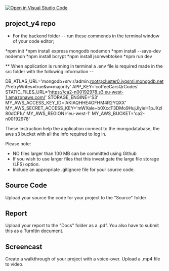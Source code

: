 [![Open in Visual Studio Code](https://classroom.github.com/assets/open-in-vscode-c66648af7eb3fe8bc4f294546bfd86ef473780cde1dea487d3c4ff354943c9ae.svg)](https://classroom.github.com/online_ide?assignment_repo_id=8884928&assignment_repo_type=AssignmentRepo)
## project_y4 repo

* For the backend folder -- run these commends in the terminal window of your code editor;

*npm init
*npm install express mongodb nodemon
*npm install --save-dev nodemon
*npm install bcrypt
*npm install jsonwebtoken
*npm run dev

** When application is running in terminal a .env file is required made in the src folder with the following information --

DB_ATLAS_URL='mongodb+srv://admin:root@cluster0.iyqsrsl.mongodb.net/?retryWrites=true&w=majority'
APP_KEY='coffeeCarsQrCodes'
STATIC_FILES_URL='https://ca2-n00192978.s3.eu-west-1.amazonaws.com/'
STORAGE_ENGINE='S3'
MY_AWS_ACCESS_KEY_ID='AKIAQHHE4OFHM4R2YQXX'
MY_AWS_SECRET_ACCESS_KEY='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'
MY_AWS_REGION='eu-west-1'
MY_AWS_BUCKET='ca2-n00192978'

These instruction help the application connect to the mongodatabase,
  the aws s3 bucket with all the info required to log in.

Please note:

* NO files larger than 100 MB can be committed using Github
* If you wish to use larger files that this investigate the large file storage (LFS) option.
* Include an appropriate .gitignore file for your source code. 


## Source Code
Upload your source the code for your project to the "Source" folder

## Report
Upload your report to the "Docs" folder as a .pdf. You also have to submit this as a TurnItin document.

## Screencast
Create a walkthrough of your project with a voice-over. Upload a .mp4 file to video. 

